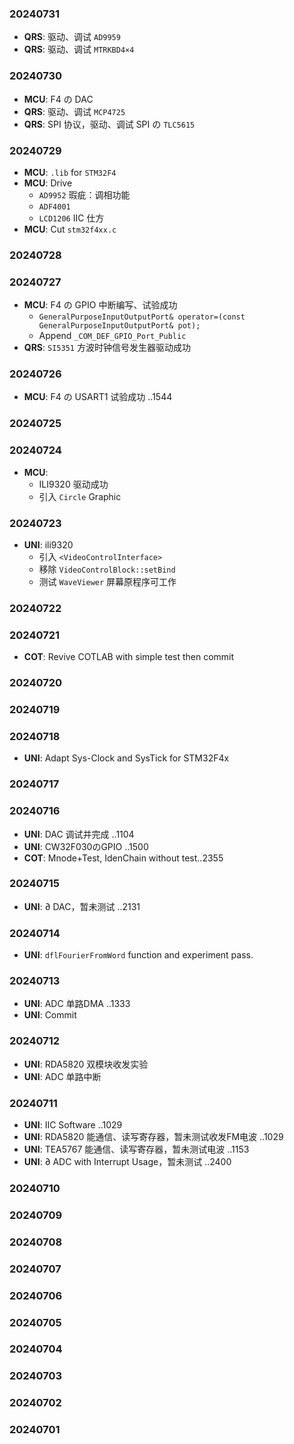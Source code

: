 
### 20240731

- **QRS**: 驱动、调试 `AD9959` 
- **QRS**: 驱动、调试 `MTRKBD4×4`

### 20240730

- **MCU**: F4 の DAC
- **QRS**: 驱动、调试 `MCP4725`
- **QRS**: SPI 协议，驱动、调试 SPI の `TLC5615`

### 20240729

- **MCU**: `.lib` for `STM32F4`
- **MCU**: Drive
	- `AD9952` 瑕疵：调相功能
	- `ADF4001`
	- `LCD1206` IIC 仕方
- **MCU**: Cut `stm32f4xx.c` 


### 20240728

### 20240727

- **MCU**: F4 の GPIO 中断编写、试验成功
	- `GeneralPurposeInputOutputPort& operator=(const GeneralPurposeInputOutputPort& pot);`
	- Append `_COM_DEF_GPIO_Port_Public`
- **QRS**: `SI5351` 方波时钟信号发生器驱动成功

### 20240726

- **MCU**: F4 の USART1 试验成功 ..1544

### 20240725

### 20240724

- **MCU**:
	- ILI9320 驱动成功
	- 引入 `Circle` Graphic

### 20240723

- **UNI**: ili9320
	- 引入 `<VideoControlInterface>`
	- 移除 `VideoControlBlock::setBind`
	- 测试 `WaveViewer` 屏幕原程序可工作


### 20240722


### 20240721

- **COT**: Revive COTLAB with simple test then commit

### 20240720

### 20240719

### 20240718

- **UNI**: Adapt Sys-Clock and SysTick for STM32F4x

### 20240717

### 20240716

- **UNI**: DAC 调试并完成 ..1104
- **UNI**: CW32F030のGPIO ..1500
- **COT**: Mnode+Test, IdenChain without test..2355

### 20240715

- **UNI**: $\partial$ DAC，暂未测试 ..2131

### 20240714

- **UNI**: `dflFourierFromWord` function and experiment pass.

### 20240713

- **UNI**: ADC 单路DMA ..1333
- **UNI**: Commit

### 20240712

- **UNI**: RDA5820 双模块收发实验
- **UNI**: ADC 单路中断

### 20240711

- **UNI**: IIC Software ..1029
- **UNI**: RDA5820 能通信、读写寄存器，暂未测试收发FM电波 ..1029
- **UNI**: TEA5767 能通信、读写寄存器，暂未测试电波 ..1153
- **UNI**: $\partial$ ADC with Interrupt Usage，暂未测试 ..2400

### 20240710
### 20240709
### 20240708
### 20240707
### 20240706
### 20240705
### 20240704
### 20240703
### 20240702
### 20240701

